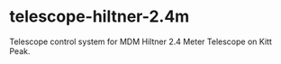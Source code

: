 # telescope-hiltner-2.4m
Telescope control system for MDM Hiltner 2.4 Meter Telescope on Kitt Peak.
